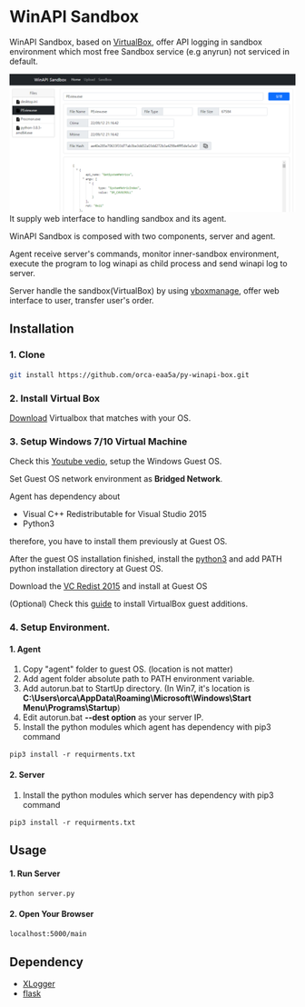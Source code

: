 # WinAPI Sandbox

WinAPI Sandbox, based on [VirtualBox](https://www.virtualbox.org/), offer API logging in sandbox environment which most free Sandbox service (e.g anyrun) not serviced in default.

![ex_screenshot](./img/screenshot1.png)
It supply web interface to handling sandbox and its agent.

WinAPI Sandbox is composed with two components, server and agent.

Agent receive server's commands, monitor inner-sandbox environment, execute the program to log winapi as child process and send winapi log to server.

Server handle the sandbox(VirtualBox) by using [vboxmanage](https://www.virtualbox.org/manual/ch08.html), offer web interface to user, transfer user's order.

## Installation

### 1. Clone
```bash
git install https://github.com/orca-eaa5a/py-winapi-box.git
```

### 2. Install Virtual Box
[Download](https://www.virtualbox.org/) Virtualbox that matches with your OS.

### 3. Setup Windows 7/10 Virtual Machine
Check this [Youtube vedio](https://www.youtube.com/watch?v=sBzL_zoYt6o), setup the Windows Guest OS.

Set Guest OS network environment as **Bridged Network**.


Agent has dependency about 
- Visual C++ Redistributable for Visual Studio 2015
- Python3

therefore, you have to install them previously at Guest OS.

After the guest OS installation finished, install the [python3](https://www.python.org/downloads/) and add PATH python installation directory at Guest OS.

Download the [VC Redist 2015](https://www.microsoft.com/en-US/download/details.aspx?id=48145) and install at Guest OS

(Optional) Check this [guide](https://mozi.tistory.com/274) to install VirtualBox guest additions.



### 4. Setup Environment.
#### 1. Agent
1. Copy "agent" folder to guest OS. (location is not matter)
2. Add agent folder absolute path to PATH environment variable.
3. Add autorun.bat to StartUp directory. (In Win7, it's location is **C:\Users\orca\AppData\Roaming\Microsoft\Windows\Start Menu\Programs\Startup**)
4. Edit autorun.bat **--dest option** as your server IP.
5. Install the python modules which agent has dependency with pip3 command
```
pip3 install -r requirments.txt
```

#### 2. Server
1. Install the python modules which server has dependency with pip3 command
```
pip3 install -r requirments.txt
```



## Usage

#### 1. Run Server

```
python server.py
```

#### 2. Open Your Browser

```
localhost:5000/main
```



## Dependency

- [XLogger](https://github.com/andreluizsecco/XLogger)
- [flask](https://flask.palletsprojects.com/en/2.2.x/)